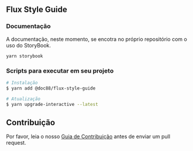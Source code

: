 ## Flux Style Guide

### Documentação

A documentação, neste momento, se encotra no próprio repositório com o  uso do StoryBook.
```
yarn storybook
```
### Scripts para executar em seu projeto

``` bash
# Instalação
$ yarn add @doc88/flux-style-guide

# Atualização
$ yarn upgrade-interactive --latest
```

## Contribuição

Por favor, leia o nosso [Guia de Contribuição](.github/CONTRIBUTING.md) antes de enviar um pull request.